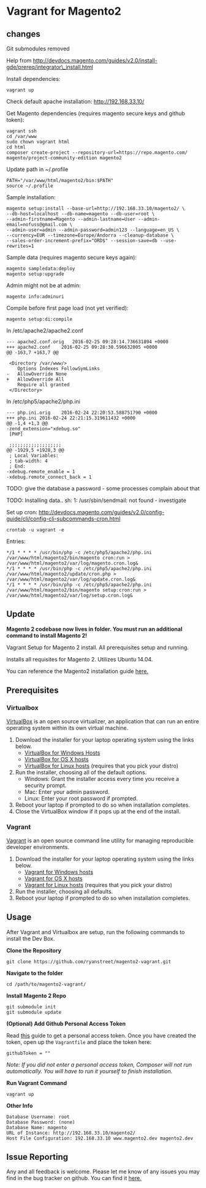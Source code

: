 # Vagrant for Magento2

## changes

Git submodules removed

Help from http://devdocs.magento.com/guides/v2.0/install-gde/prereq/integrator\_install.html

Install dependencies:
```
vagrant up
```

Check default apache installation: http://192.168.33.10/

Get Magento dependencies (requires magento secure keys and github token):
```
vagrant ssh
cd /var/www
sudo chown vagrant html
cd html
composer create-project --repository-url=https://repo.magento.com/ magento/project-community-edition magento2
```

Update path in ~/.profile
```
PATH="/var/www/html/magento2/bin:$PATH"
source ~/.profile
```

Sample installation:
```
magento setup:install --base-url=http://192.168.33.10/magento2/ \
--db-host=localhost --db-name=magento --db-user=root \
--admin-firstname=Magento --admin-lastname=User --admin-email=nofuss@gmail.com \
--admin-user=admin --admin-password=admin123 --language=en_US \
--currency=EUR --timezone=Europe/Andorra --cleanup-database \
--sales-order-increment-prefix="ORD$" --session-save=db --use-rewrites=1
```

Sample data (requires magento secure keys again):
```
magento sampledata:deploy
magento setup:upgrade
```

Admin might not be at admin:
```
magento info:adminuri
```

Compile before first page load (not yet verified):
```
magento setup:di:compile
```


In /etc/apache2/apache2.conf

```
--- apache2.conf.orig   2016-02-25 09:28:14.736631894 +0000
+++ apache2.conf    2016-02-25 09:28:30.596632005 +0000
@@ -163,7 +163,7 @@
 
 <Directory /var/www/>
    Options Indexes FollowSymLinks
-   AllowOverride None
+   AllowOverride All
    Require all granted
 </Directory>
```

In /etc/php5/apache2/php.ini
```
--- php.ini.orig    2016-02-24 22:20:53.588751790 +0000
+++ php.ini 2016-02-24 22:21:15.319611432 +0000
@@ -1,4 +1,3 @@
-zend_extension="xdebug.so"
 [PHP]
 
 ;;;;;;;;;;;;;;;;;;;
@@ -1929,5 +1928,3 @@
 ; Local Variables:
 ; tab-width: 4
 ; End:
-xdebug.remote_enable = 1
-xdebug.remote_connect_back = 1
```

TODO: give the database a password - some processes complain about that

TODO: Installing data.. sh: 1: /usr/sbin/sendmail: not found - investigate

Set up cron: http://devdocs.magento.com/guides/v2.0/config-guide/cli/config-cli-subcommands-cron.html

```
crontab -u vagrant -e
```
Entries:
```
*/1 * * * * /usr/bin/php -c /etc/php5/apache2/php.ini /var/www/html/magento2/bin/magento cron:run > /var/www/html/magento2/var/log/magento.cron.log&
*/1 * * * * /usr/bin/php -c /etc/php5/apache2/php.ini /var/www/html/magento2/update/cron.php > /var/www/html/magento2/var/log/update.cron.log&
*/1 * * * * /usr/bin/php -c /etc/php5/apache2/php.ini /var/www/html/magento2/bin/magento setup:cron:run > /var/www/html/magento2/var/log/setup.cron.log&
```

## Update

**Magento 2 codebase now lives in folder.  You must run an additional command to install Magento 2!**

Vagrant Setup for Magento 2 install.  All prerequisites setup and running. 

Installs all requisites for Magento 2.  Utilizes Ubuntu 14.04. 

You can reference the Magento2 installation guide [here.](http://devdocs.magento.com/guides/v1.0/install-gde/bk-install-guide.html)

## Prerequisites
### Virtualbox
[VirtualBox](https://www.virtualbox.org/) is an open source virtualizer, an application that can run an entire operating system within its own virtual machine. 

1. Download the installer for your laptop operating system using the links below.
    * [VirtualBox for Windows Hosts](http://download.virtualbox.org/virtualbox/4.3.18/VirtualBox-4.3.18-96516-Win.exe)
    * [VirtualBox for OS X hosts](http://download.virtualbox.org/virtualbox/4.3.18/VirtualBox-4.3.18-96516-OSX.dmg)
    * [VirtualBox for Linux hosts](https://www.virtualbox.org/wiki/Linux_Downloads) (requires that you pick your distro)
1. Run the installer, choosing all of the default options.
    * Windows: Grant the installer access every time you receive a security prompt.
    * Mac: Enter your admin password.
    * Linux: Enter your root password if prompted.
1. Reboot your laptop if prompted to do so when installation completes.
1. Close the VirtualBox window if it pops up at the end of the install.

### Vagrant
[Vagrant](https://www.vagrantup.com/) is an open source command line utility for managing reproducible developer environments. 

1. Download the installer for your laptop operating system using the links below.
    * [Vagrant for Windows hosts](https://dl.bintray.com/mitchellh/vagrant/vagrant_1.6.5.msi)
    * [Vagrant for OS X hosts](https://dl.bintray.com/mitchellh/vagrant/vagrant_1.6.5.dmg)
    * [Vagrant for Linux hosts](https://www.vagrantup.com/downloads.html) (requires that you pick your distro)
1. Run the installer, choosing all defaults.
1. Reboot your laptop if prompted to do so when installation completes.

## Usage
After Vagrant and Virtualbox are setup, run the following commands to install the Dev Box. 

**Clone the Repository**

    git clone https://github.com/ryanstreet/magento2-vagrant.git
**Navigate to the folder**

    cd /path/to/magento2-vagrant/

**Install Magento 2 Repo**

    git submodule init
    git submodule update
    

**(Optional) Add Github Personal Access Token**

Read [this](http://devdocs.magento.com/guides/v1.0/install-gde/trouble/tshoot_rate-limit.html) guide to get a personal access token.  Once you have created the token, open up the `Vagrantfile` and place the token here:

    githubToken = ""
_Note: If you did not enter a personal access token, Composer will not run automatically.  You will have to run it yourself to finish installation._

**Run Vagrant Command**

    vagrant up

**Other Info**

    Database Username: root
    Database Password: (none)
    Database Name: magento
    URL of Instance: http://192.168.33.10/magento2/
    Host File Configuration: 192.168.33.10 www.magento2.dev magento2.dev


## Issue Reporting
Any and all feedback is welcome.  Please let me know of any issues you may find in the bug tracker on github. You can find it [here. ](https://github.com/ryanstreet/magento2-vagrant/issues)
